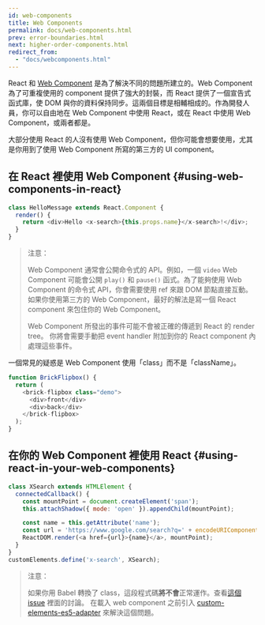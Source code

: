 ```yaml
---
id: web-components
title: Web Components
permalink: docs/web-components.html
prev: error-boundaries.html
next: higher-order-components.html
redirect_from:
  - "docs/webcomponents.html"
---
```


React 和 [Web Component](https://developer.mozilla.org/en-US/docs/Web/Web_Components) 是為了解決不同的問題所建立的。Web Component 為了可重複使用的 component 提供了強大的封裝，而 React 提供了一個宣告式函式庫，使 DOM 與你的資料保持同步。這兩個目標是相輔相成的。作為開發人員，你可以自由地在 Web Component 中使用 React，或在 React 中使用 Web Component，或兩者都是。

大部分使用 React 的人沒有使用 Web Component，但你可能會想要使用，尤其是你用到了使用 Web Component 所寫的第三方的 UI component。

## 在 React 裡使用 Web Component {#using-web-components-in-react}

```javascript
class HelloMessage extends React.Component {
  render() {
    return <div>Hello <x-search>{this.props.name}</x-search>!</div>;
  }
}
```

> 注意：
>
> Web Component 通常會公開命令式的 API。例如，一個 `video` Web Component 可能會公開 `play()` 和 `pause()` 函式。為了能夠使用 Web Component 的命令式 API，你會需要使用 ref 來跟 DOM 節點直接互動。如果你使用第三方的 Web Component，最好的解法是寫一個 React component 來包住你的 Web Component。
>
> Web Component 所發出的事件可能不會被正確的傳遞到 React 的 render tree。
> 你將會需要手動把 event handler 附加到你的 React component 內處理這些事件。

一個常見的疑惑是 Web Component 使用「class」而不是「className」。

```javascript
function BrickFlipbox() {
  return (
    <brick-flipbox class="demo">
      <div>front</div>
      <div>back</div>
    </brick-flipbox>
  );
}
```

## 在你的 Web Component 裡使用 React  {#using-react-in-your-web-components}

```javascript
class XSearch extends HTMLElement {
  connectedCallback() {
    const mountPoint = document.createElement('span');
    this.attachShadow({ mode: 'open' }).appendChild(mountPoint);

    const name = this.getAttribute('name');
    const url = 'https://www.google.com/search?q=' + encodeURIComponent(name);
    ReactDOM.render(<a href={url}>{name}</a>, mountPoint);
  }
}
customElements.define('x-search', XSearch);
```

>注意：
>
>如果你用 Babel 轉換了 class，這段程式碼**將不會**正常運作。查看[這個 issue](https://github.com/w3c/webcomponents/issues/587) 裡面的討論。
>在載入 web component 之前引入 [custom-elements-es5-adapter](https://github.com/webcomponents/polyfills/tree/master/packages/webcomponentsjs#custom-elements-es5-adapterjs) 來解決這個問題。
